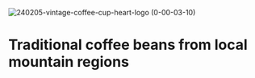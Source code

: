 ![240205-vintage-coffee-cup-heart-logo (0-00-03-10)](https://github.com/affordable-vintage-np/coffeeshop/assets/159249240/a1d0e61b-6b2d-40ed-94e0-147594e3e14f)
# Traditional coffee beans from local mountain regions
